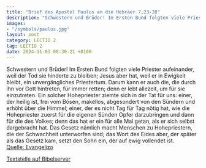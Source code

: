 ```yaml
---
title: "Brief des Apostel Paulus an die Hebräer 7,23-28"
description: "Schwestern und Brüder! Im Ersten Bund folgten viele Priester aufeinander, weil der Tod sie hinderte zu bleiben; Jesus aber hat, weil er in Ewigkeit bleibt, ein unvergängliches Priestertum. Darum kann er auch die, die durch ihn vor Gott hintreten, für immer retten; denn er lebt al...."
images:
- "/symbols/paulus.jpg"
layout: post
category: LECTIO 2
tag: LECTIO 2
date: 2024-11-03 08:30:21 +0100
---
```

Schwestern und Brüder! Im Ersten Bund folgten viele Priester aufeinander, weil der Tod sie hinderte zu bleiben;
Jesus aber hat, weil er in Ewigkeit bleibt, ein unvergängliches Priestertum.
Darum kann er auch die, die durch ihn vor Gott hintreten, für immer retten; denn er lebt allezeit, um für sie einzutreten.<!--more-->
Ein solcher Hohepriester ziemte sich in der Tat für uns: einer, der heilig ist, frei vom Bösen, makellos, abgesondert von den Sündern und erhöht über die Himmel;
einer, der es nicht Tag für Tag nötig hat, wie die Hohepriester zuerst für die eigenen Sünden Opfer darzubringen und dann für die des Volkes; denn das hat er ein für alle Mal getan, als er sich selbst dargebracht hat.
Das Gesetz nämlich macht Menschen zu Hohepriestern, die der Schwachheit unterworfen sind; das Wort des Eides aber, der später als das Gesetz kam, setzt den Sohn ein, der auf ewig vollendet ist.<br>
[Quelle: Evangelizo](https://evangeliumtagfuertag.org/DE/gospel)

[Textstelle auf Bibelserver](https://www.bibleserver.com/EU/Hebräer7,23-28)

